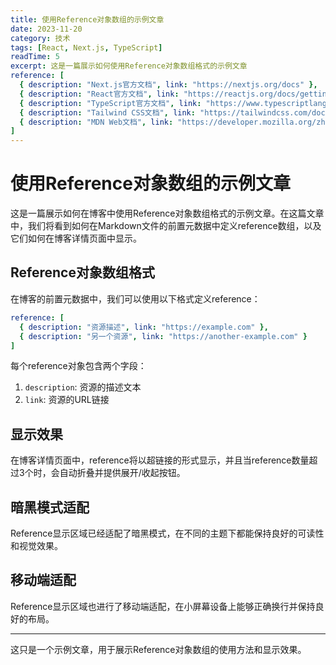 ```yaml
---
title: 使用Reference对象数组的示例文章
date: 2023-11-20
category: 技术
tags: [React, Next.js, TypeScript]
readTime: 5
excerpt: 这是一篇展示如何使用Reference对象数组格式的示例文章
reference: [
  { description: "Next.js官方文档", link: "https://nextjs.org/docs" },
  { description: "React官方文档", link: "https://reactjs.org/docs/getting-started.html" },
  { description: "TypeScript官方文档", link: "https://www.typescriptlang.org/docs/" },
  { description: "Tailwind CSS文档", link: "https://tailwindcss.com/docs" },
  { description: "MDN Web文档", link: "https://developer.mozilla.org/zh-CN/" }
]
---
```


# 使用Reference对象数组的示例文章

这是一篇展示如何在博客中使用Reference对象数组格式的示例文章。在这篇文章中，我们将看到如何在Markdown文件的前置元数据中定义reference数组，以及它们如何在博客详情页面中显示。

## Reference对象数组格式

在博客的前置元数据中，我们可以使用以下格式定义reference：

```yaml
reference: [
  { description: "资源描述", link: "https://example.com" },
  { description: "另一个资源", link: "https://another-example.com" }
]
```

每个reference对象包含两个字段：

1. `description`: 资源的描述文本
2. `link`: 资源的URL链接

## 显示效果

在博客详情页面中，reference将以超链接的形式显示，并且当reference数量超过3个时，会自动折叠并提供展开/收起按钮。

## 暗黑模式适配

Reference显示区域已经适配了暗黑模式，在不同的主题下都能保持良好的可读性和视觉效果。

## 移动端适配

Reference显示区域也进行了移动端适配，在小屏幕设备上能够正确换行并保持良好的布局。

---

这只是一个示例文章，用于展示Reference对象数组的使用方法和显示效果。